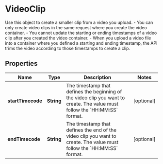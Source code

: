

# VideoClip

Use this object to create a smaller clip from a video you upload.  - You can only create video clips in the same request where you create the video container. - You cannot update the starting or ending timestamps of a video clip after you created the video container. - When you upload a video file into a container where you defined a starting and ending timestamp, the API trims the video according to those timestamps to create a clip.

## Properties

| Name | Type | Description | Notes |
|------------ | ------------- | ------------- | -------------|
|**startTimecode** | **String** | The timestamp that defines the beginning of the video clip you want to create. The value must follow the &#x60;HH:MM:SS&#x60; format. |  [optional] |
|**endTimecode** | **String** | The timestamp that defines the end of the video clip you want to create. The value must follow the &#x60;HH:MM:SS&#x60; format. |  [optional] |



